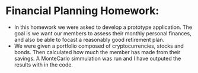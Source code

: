 # Financial Planning Homework:
* In this homework we were asked to develop a prototype application. The goal is we want our members to assess their monthly personal finances, and also be able to focast a reasonably  good retirement plan. 
* We were given a portfolio composed of cryptocurrencies, stocks and bonds. Then calculated how much the member has made from their savings. A MonteCarlo simmulation was run and I have outputed the results with in the code. 